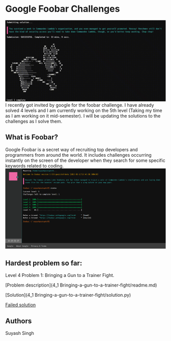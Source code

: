 # Google Foobar Challenges

![Google Foobar](Missceleanous/Images/foobar.gif?raw=true "Foobar")  
I recently got invited by google for the foobar challenge. I have already solved 4 levels and I am currently working on the 5th level (Taking my time as I am working on it mid-semester). I will be updating the solutions to the challenges as I solve them.
   
## What is Foobar?
Google Foobar is a secret way of recruiting top developers and programmers from around the world. It includes challenges occurring instantly on the screen of the developer when they search for some specific keywords related to coding.
![Google Foobar status page](Missceleanous/Images/foobarTitle.png?raw=true "Foobar")

## Hardest problem so far:
 Level 4 Problem 1: Bringing a Gun to a Trainer Fight.

  [Problem description](4_1 Bringing-a-gun-to-a-trainer-fight/readme.md)

  [Solution](4_1 Bringing-a-gun-to-a-trainer-fight/solution.py)

  [Failed solution](Missceleanous/4_1Try.py)
## Authors
Suyash Singh 
